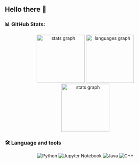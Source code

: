 ## Hello there 👋

### 📊 GitHub Stats:

<div align="center">
  <img src="https://github-readme-stats.vercel.app/api?username=phuc297&hide_title=false&hide_rank=false&show_icons=true&include_all_commits=true&count_private=true&disable_animations=false&theme=dracula&locale=en&hide_border=false" height="150" alt="stats graph"  />
  <img src="https://github-readme-stats.vercel.app/api/top-langs?username=phuc297&locale=en&hide_title=false&layout=compact&card_width=320&langs_count=5&theme=dracula&hide_border=false&include_all_commits=true&count_private=false" height="150" alt="languages graph"  />
</div>

<div align="center">
  <img src="https://nirzak-streak-stats.vercel.app/?user=phuc297&theme=dracula&hide_border=false" height="150" alt="stats graph"  />
</div>

### 🛠 Language and tools
<p align="center">
  <img alt="Python" src="https://img.shields.io/badge/Python-3776AB?logo=Python&logoColor=white&style=for-the-badge" />
  <img alt="Jupyter Notebook" src="https://img.shields.io/badge/Jupyter%20Notebook-F37626?logo=Jupyter&logoColor=white&style=for-the-badge" />
  <img alt="Java" src="https://img.shields.io/badge/Java-ED8B00?logo=Java&logoColor=white&style=for-the-badge" />
  <img alt="C++" src="https://img.shields.io/badge/C%2B%2B-00599C?logo=c%2B%2B&logoColor=white&style=for-the-badge" />
</p>





